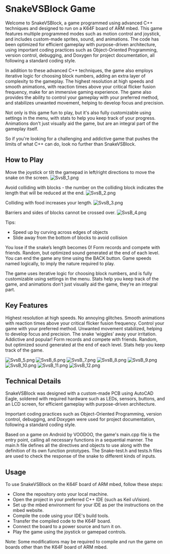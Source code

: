 # SnakeVSBlock Game
Welcome to SnakeVSBlock, a game programmed using advanced C++ techniques and designed to run on a K64F board of ARM mbed. This game features multiple programmed modes such as motion control and joystick, and includes custom-made sprites, sound, and animations. The code has been optimized for efficient gameplay with purpose-driven architecture, using important coding practices such as Object-Oriented Programming, version control, debugging, and Doxygen for project documentation, all following a standard coding style.

In addition to these advanced C++ techniques, the game also employs iterative logic for choosing block numbers, adding an extra layer of complexity to the gameplay. The highest resolution at high speeds and smooth animations, with reaction times above your critical flicker fusion frequency, make for an immersive gaming experience. The game also provides the ability to control your gameplay with your preferred method, and stabilizes unwanted movement, helping to develop focus and precision.

Not only is this game fun to play, but it's also fully customizable using settings in the menu, with stats to help you keep track of your progress. Animations don't just visually aid the game, but are an integral part of the gameplay itself.

So if you're looking for a challenging and addictive game that pushes the limits of what C++ can do, look no further than SnakeVSBlock.



## How to Play
Move the joystick or tilt the gamepad in left/right directions to move the snake on the screen.
![SvsB_1.png](Assets/SvsB_1.png)

Avoid colliding with blocks - the number on the colliding block indicates the length that will be reduced at the end.
![SvsB_2.png](Assets/SvsB_2.png)

Colliding with food increases your length.
![SvsB_3.png](Assets/SvsB_3.png)

Barriers and sides of blocks cannot be crossed over.
![SvsB_4.png](Assets/SvsB_4.png)

Tips:
- Speed up by curving across edges of objects
- Slide away from the bottom of blocks to avoid collision

You lose if the snake’s length becomes 0! Form records and compete with friends. Random, but optimized sound generated at the end of each level. You can end the game any time using the BACK button. Game speeds named logically, to imply the nature required to play.

The game uses iterative logic for choosing block numbers, and is fully customizable using settings in the menu. Stats help you keep track of the game, and animations don’t just visually aid the game, they’re an integral part.


## Key Features
Highest resolution at high speeds.
No annoying glitches.
Smooth animations with reaction times above your critical flicker fusion frequency.
Control your game with your preferred method.
Unwanted movement stabilized, helping to develop focus and precision.
The snake ‘wiggles’ away your irritation.
Addictive and popular!
Form records and compete with friends.
Random, but optimized sound generated at the end of each level.
Stats help you keep track of the game.

![SvsB_5.png](Assets/SvsB_5.png)
![SvsB_6.png](Assets/SvsB_6.png)
![SvsB_7.png](Assets/SvsB_7.png)
![SvsB_8.png](Assets/SvsB_8.png)
![SvsB_9.png](Assets/SvsB_9.png)
![SvsB_10.png](Assets/SvsB_10.png)
![SvsB_11.png](Assets/SvsB_11.png)
![SvsB_12.png](Assets/SvsB_12.png)


## Technical Details
SnakeVSBlock was designed with a custom-made PCB using AutoCAD Eagle, soldered with required hardware such as LEDs, sensors, buttons, and an LCD screen, for efficient gameplay with purpose-driven architecture.

Important coding practices such as Object-Oriented Programming, version control, debugging, and Doxygen were used for project documentation, following a standard coding style.

Based on a game on Android by VOODOO, the game's main.cpp file is the entry point, calling all necessary functions in a sequential manner. The main.h file defines all the directives and objects to use along with the definition of its own function prototypes. The Snake-test.h and tests.h files are used to check the response of the snake to different kinds of inputs.

## Usage
To use SnakeVSBlock on the K64F board of ARM mbed, follow these steps:
- Clone the repository onto your local machine.
- Open the project in your preferred C++ IDE (such as Keil uVision).
- Set up the mbed environment for your IDE as per the instructions on the mbed website.
- Compile the code using your IDE's build tools.
- Transfer the compiled code to the K64F board.
- Connect the board to a power source and turn it on.
- Play the game using the joystick or gamepad controls.

Note: Some modifications may be required to compile and run the game on boards other than the K64F board of ARM mbed.